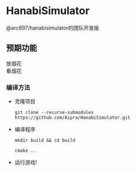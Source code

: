 # HanabiSimulator
@arc897/hanabisimulator的团队开发版

## 预期功能
放烟花  
看烟花

### 编译方法

+ 克隆项目

  `git clone --recurse-submodules https://github.com/Aipra/HanabiSimulator.git`

+ 编译程序

  `mkdir build && cd build`

  `cmake ..`


+ 运行游戏!